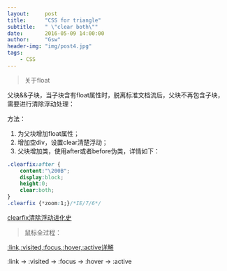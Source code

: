 ```yaml
---
layout:     post
title:      "CSS for triangle"
subtitle:   " \"clear both\""
date:       2016-05-09 14:00:00
author:     "Gsw"
header-img: "img/post4.jpg"
tags:
    - CSS
---
```

> 关于float

父块&&子块，当子块含有float属性时，脱离标准文档流后，父块不再包含子块，需要进行清除浮动处理：

方法：

1. 为父块增加float属性；
2. 增加空div，设置clear清楚浮动；
3. 父块增加类，使用after或者before伪类，详情如下：

```css
.clearfix:after { 
    content:"\200B"; 
    display:block; 
    height:0; 
    clear:both; 
} 
.clearfix {*zoom:1;}/*IE/7/6*/
```

[clearfix清除浮动进化史](http://www.admin10000.com/document/6259.html)

> 鼠标全过程：

[:link,:visited,:focus,:hover,:active详解](http://www.bkjia.com/Javascript/872310.html)


:link -> :visited -> :focus -> :hover -> :active 